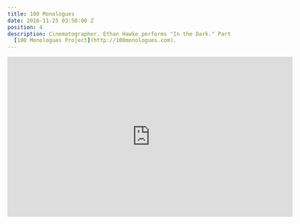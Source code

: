 ```yaml
---
title: 100 Monologues
date: 2016-11-25 03:50:00 Z
position: 4
description: Cinematographer. Ethan Hawke performs "In the Dark." Part of Eric Bogosian's
  [100 Monologues Project](http://100monologues.com).
---
```


<iframe src="https://player.vimeo.com/video/181822123" width="640" height="360" frameborder="0" webkitallowfullscreen mozallowfullscreen allowfullscreen></iframe>
